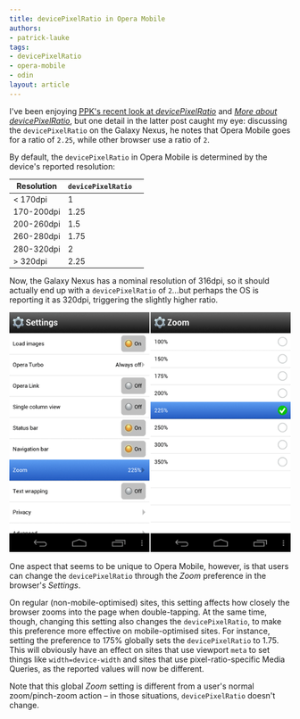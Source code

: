 ```yaml
---
title: devicePixelRatio in Opera Mobile
authors:
- patrick-lauke
tags:
- devicePixelRatio
- opera-mobile
- odin
layout: article
---
```

<p>I&#39;ve been enjoying <a href="http://www.quirksmode.org/blog/archives/2012/06/devicepixelrati.html"><abbr title="Peter-Paul Koch">PPK</abbr>&#39;s recent look at <cite>devicePixelRatio</cite></a> and <a href="http://www.quirksmode.org/blog/archives/2012/07/more_about_devi.html"><cite>More about devicePixelRatio</cite></a>, but one detail in the latter post caught my eye: discussing the <code>devicePixelRatio</code> on the Galaxy Nexus, he notes that Opera Mobile goes for a ratio of <code>2.25</code>, while other browser use a ratio of <code>2</code>.</p>
<p>By default, the <code>devicePixelRatio</code> in Opera Mobile is determined by the device&#39;s reported resolution:</p>
<table>
<thead>
<tr><th>Resolution</th><th><code>devicePixelRatio</code></th><th></th></tr>
</thead>
<tbody>
<tr><td>&lt; 170dpi</td><td>1</td></tr>
<tr><td>170-200dpi</td><td>1.25</td></tr>
<tr><td>200-260dpi</td><td>1.5</td></tr>
<tr><td>260-280dpi</td><td>1.75</td></tr>
<tr><td>280-320dpi</td><td>2</td></tr>
<tr><td>&gt; 320dpi</td><td>2.25</td></tr>
</tbody>
</table>
<p>Now, the Galaxy Nexus has a nominal resolution of 316dpi, so it should actually end up with a <code>devicePixelRatio</code> of <code>2</code>...but perhaps the OS is reporting it as 320dpi, triggering the slightly higher ratio.</p>
<img src="/blog/devicepixelratio-in-opera-mobile/opera-mobile-zoom-settings.png" alt="Opera Mobile&#39;s Zoom settings" />
<p>One aspect that seems to be unique to Opera Mobile, however, is that users can change the <code>devicePixelRatio</code> through the <em>Zoom</em> preference in the browser&#39;s <em>Settings</em>.</p>
<p>On regular (non-mobile-optimised) sites, this setting affects how closely the browser zooms into the page when double-tapping. At the same time, though, changing this setting also changes the <code>devicePixelRatio</code>, to make this preference more effective on mobile-optimised sites. For instance, setting the preference to 175% globally sets the <code>devicePixelRatio</code> to 1.75. This will obviously have an effect on sites that use viewport <code>meta</code> to set things like <code>width=device-width</code> and sites that use pixel-ratio-specific Media Queries, as the reported values will now be different.</p>
<p>Note that this global <em>Zoom</em> setting is different from a user&#39;s normal zoom/pinch-zoom action – in those situations, <code>devicePixelRatio</code> doesn&#39;t change.</p>
